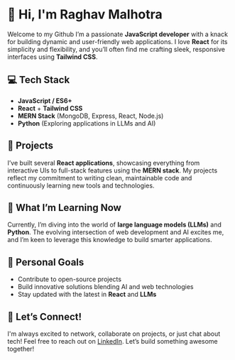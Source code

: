 # 👋 Hi, I'm Raghav Malhotra  

Welcome to my Github  I’m a passionate **JavaScript developer** with a knack for building dynamic and user-friendly web applications. I love **React** for its simplicity and flexibility, and you’ll often find me crafting sleek, responsive interfaces using **Tailwind CSS**.

## 💻 Tech Stack  
- **JavaScript / ES6+**  
- **React** + **Tailwind CSS**  
- **MERN Stack** (MongoDB, Express, React, Node.js)  
- **Python** (Exploring applications in LLMs and AI)  

## 📁 Projects  
I’ve built several **React applications**, showcasing everything from interactive UIs to full-stack features using the **MERN stack**. My projects reflect my commitment to writing clean, maintainable code and continuously learning new tools and technologies.  

## 🚀 What I’m Learning Now  
Currently, I’m diving into the world of **large language models (LLMs)** and **Python**. The evolving intersection of web development and AI excites me, and I’m keen to leverage this knowledge to build smarter applications.

## 🌱 Personal Goals  
- Contribute to open-source projects  
- Build innovative solutions blending AI and web technologies  
- Stay updated with the latest in **React** and **LLMs**  

## 🔗 Let’s Connect!  
I'm always excited to network, collaborate on projects, or just chat about tech! Feel free to reach out on [LinkedIn](https://www.linkedin.com/in/raghav-malhotra). Let’s build something awesome together!  
